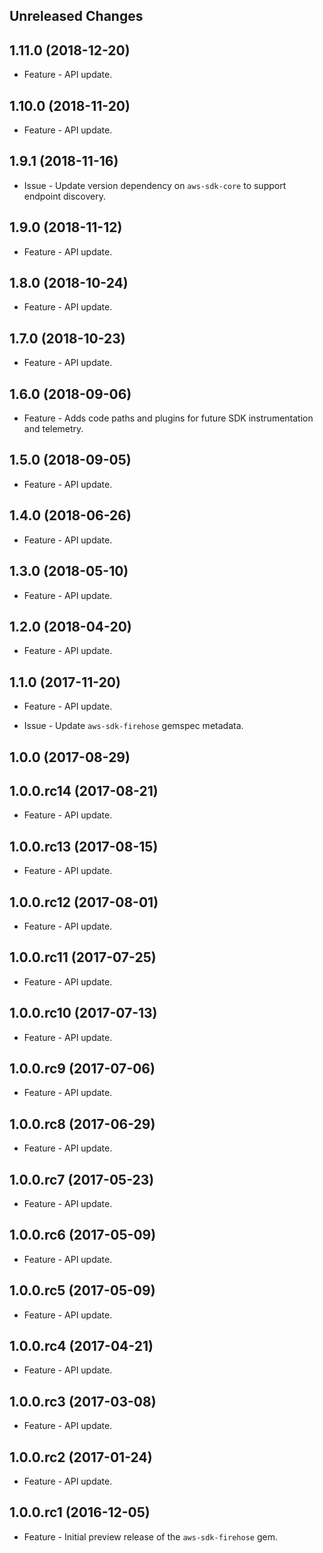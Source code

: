 Unreleased Changes
------------------

1.11.0 (2018-12-20)
------------------

* Feature - API update.

1.10.0 (2018-11-20)
------------------

* Feature - API update.

1.9.1 (2018-11-16)
------------------

* Issue - Update version dependency on `aws-sdk-core` to support endpoint discovery.

1.9.0 (2018-11-12)
------------------

* Feature - API update.

1.8.0 (2018-10-24)
------------------

* Feature - API update.

1.7.0 (2018-10-23)
------------------

* Feature - API update.

1.6.0 (2018-09-06)
------------------

* Feature - Adds code paths and plugins for future SDK instrumentation and telemetry.

1.5.0 (2018-09-05)
------------------

* Feature - API update.

1.4.0 (2018-06-26)
------------------

* Feature - API update.

1.3.0 (2018-05-10)
------------------

* Feature - API update.

1.2.0 (2018-04-20)
------------------

* Feature - API update.

1.1.0 (2017-11-20)
------------------

* Feature - API update.

* Issue - Update `aws-sdk-firehose` gemspec metadata.

1.0.0 (2017-08-29)
------------------

1.0.0.rc14 (2017-08-21)
------------------

* Feature - API update.

1.0.0.rc13 (2017-08-15)
------------------

* Feature - API update.

1.0.0.rc12 (2017-08-01)
------------------

* Feature - API update.

1.0.0.rc11 (2017-07-25)
------------------

* Feature - API update.

1.0.0.rc10 (2017-07-13)
------------------

* Feature - API update.

1.0.0.rc9 (2017-07-06)
------------------

* Feature - API update.

1.0.0.rc8 (2017-06-29)
------------------

* Feature - API update.

1.0.0.rc7 (2017-05-23)
------------------

* Feature - API update.

1.0.0.rc6 (2017-05-09)
------------------

* Feature - API update.

1.0.0.rc5 (2017-05-09)
------------------

* Feature - API update.

1.0.0.rc4 (2017-04-21)
------------------

* Feature - API update.

1.0.0.rc3 (2017-03-08)
------------------

* Feature - API update.

1.0.0.rc2 (2017-01-24)
------------------

* Feature - API update.

1.0.0.rc1 (2016-12-05)
------------------

* Feature - Initial preview release of the `aws-sdk-firehose` gem.

